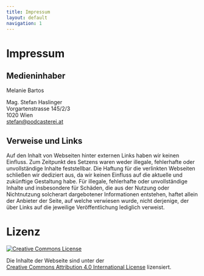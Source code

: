 ```yaml
---
title: Impressum
layout: default
navigation: 1
---
```


# Impressum

## Medieninhaber 

Melanie Bartos

Mag. Stefan Haslinger<br/>
Vorgartenstrasse 145/2/3<br/>
1020 Wien<br/>
<stefan@podcasterei.at>

## Verweise und Links

Auf den Inhalt von Webseiten hinter externen Links haben wir keinen Einfluss. Zum Zeitpunkt des 
Setzens waren weder illegale, fehlerhafte oder unvollständige Inhalte feststellbar. Die Haftung 
für die verlinkten Webseiten schließen wir dediziert aus, da wir keinen Einfluss auf die aktuelle 
und zukünftige Gestaltung habe. Für illegale, fehlerhafte oder unvollständige Inhalte und 
insbesondere für Schäden, die aus der Nutzung oder Nichtnutzung solcherart dargebotener 
Informationen entstehen, haftet allein der Anbieter der Seite, auf welche verwiesen wurde, 
nicht derjenige, der über Links auf die jeweilige Veröffentlichung lediglich verweist.

# Lizenz

[![Creative Commons License](https://i.creativecommons.org/l/by/4.0/88x31.png)](http://creativecommons.org/licenses/by/4.0/)

Die Inhalte der Webseite sind unter der<br/>
[Creative Commons Attribution 4.0 International License](http://creativecommons.org/licenses/by/4.0/)
lizensiert.

